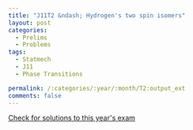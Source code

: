 ```yaml
---
title: "J11T2 &ndash; Hydrogen's two spin isomers"
layout: post
categories:
  - Prelims
  - Problems
tags:
  - Statmech
  - J11
  - Phase Transitions

permalink: /:categories/:year/:month/T2:output_ext
comments: false
---
```

<object data="2011J2T.pdf" type="application/pdf" width="100%" height="500"></object>
<div class="message"><a href='https://princetonprelim.com/prelim/26/'>Check for solutions to this year's exam</a></div>